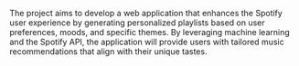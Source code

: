 The project aims to develop a web application that enhances the Spotify user experience by generating personalized playlists based on user preferences, moods, and specific themes. By leveraging machine learning and the Spotify API, the application will provide users with tailored music recommendations that align with their unique tastes.
